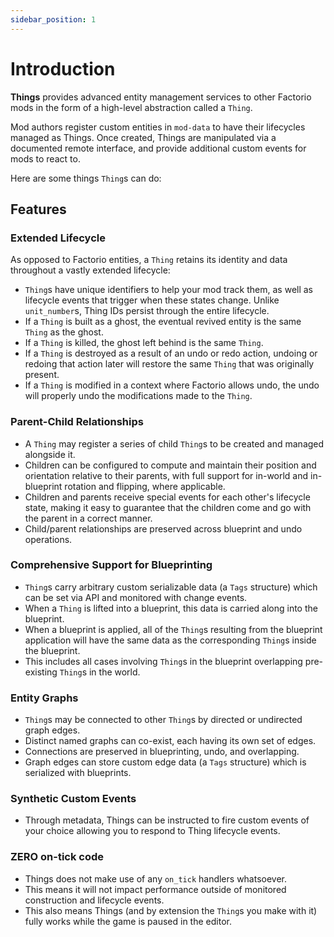 ```yaml
---
sidebar_position: 1
---
```


# Introduction

**Things** provides advanced entity management services to other Factorio mods in the form of a high-level abstraction called a `Thing`.

Mod authors register custom entities in `mod-data` to have their lifecycles managed as Things. Once created, Things are manipulated via a documented remote interface, and provide additional custom events for mods to react to.

Here are some things `Thing`s can do:

## Features

### Extended Lifecycle

As opposed to Factorio entities, a `Thing` retains its identity and data throughout a vastly extended lifecycle:

- `Thing`s have unique identifiers to help your mod track them, as well as lifecycle events that trigger when these states change. Unlike `unit_number`s, Thing IDs persist through the entire lifecycle.
- If a `Thing` is built as a ghost, the eventual revived entity is the same `Thing` as the ghost.
- If a `Thing` is killed, the ghost left behind is the same `Thing`.
- If a `Thing` is destroyed as a result of an undo or redo action, undoing or redoing that action later will restore the same `Thing` that was originally present.
- If a `Thing` is modified in a context where Factorio allows undo, the undo will properly undo the modifications made to the `Thing`.

### Parent-Child Relationships

- A `Thing` may register a series of child `Thing`s to be created and managed alongside it.
- Children can be configured to compute and maintain their position and orientation relative to their parents, with full support for in-world and in-blueprint rotation and flipping, where applicable.
- Children and parents receive special events for each other's lifecycle state, making it easy to guarantee that the children come and go with the parent in a correct manner.
- Child/parent relationships are preserved across blueprint and undo operations.

### Comprehensive Support for Blueprinting

- `Thing`s carry arbitrary custom serializable data (a `Tags` structure) which can be set via API and monitored with change events.
- When a `Thing` is lifted into a blueprint, this data is carried along into the blueprint.
- When a blueprint is applied, all of the `Thing`s resulting from the blueprint application will have the same data as the corresponding `Thing`s inside the blueprint.
- This includes all cases involving `Thing`s in the blueprint overlapping pre-existing `Thing`s in the world.

### Entity Graphs

- `Thing`s may be connected to other `Thing`s by directed or undirected graph edges.
- Distinct named graphs can co-exist, each having its own set of edges.
- Connections are preserved in blueprinting, undo, and overlapping.
- Graph edges can store custom edge data (a `Tags` structure) which is serialized with blueprints.

### Synthetic Custom Events

- Through metadata, Things can be instructed to fire custom events of your choice allowing you to respond to Thing lifecycle events.

### ZERO on-tick code

- Things does not make use of any `on_tick` handlers whatsoever.
- This means it will not impact performance outside of monitored construction and lifecycle events.
- This also means Things (and by extension the `Thing`s you make with it) fully works while the game is paused in the editor.


